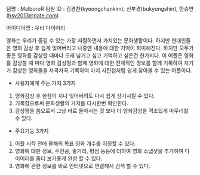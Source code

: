 ﻿팀명 : MalboroR
팀원 ID : 김경찬(kyeongchankim), 신부경(bukyungshin), 한승연(hsy2013@nate.com)



아이디어명 : 무비 다이어리 


영화는 우리가 즐길 수 있는 가장 저렴하면서 가치있는 문화생활이다. 하지만 현대인들은 영화 감상 후 쉽게 잊어버리고 나중엔 내용에 대한 기억이 희미해진다. 하지만 모두가 좋은 영화를 감상할 때마다 오래 남기고 싶고 기억하고 싶은건 한가지다. 이 어플은 영화를 감상할 때 마다 영화 감상평과 함께 영화에 대한 전체적인 정보를 함께 기록하여 자기가 감상한 영화들을 차곡차곡 기록하여 마치 사진첩처럼 쉽게 찾아볼 수 있는 어플이다. 

 

 

- 사용자에게 주는 가치 3가지 

1. 영화감상 후 한참이 지나 잊어버려도 다시 쉽게 상기시킬 수 있다. 
2. 기록함으로써 문화생활의 가치를 다시한번 확인한다. 
3. 감상평을 씀으로서 그냥 바로 돌아서는 것 보다 더 영화감상을 격조있게 마무리할 수 있다. 

 

- 주요기능 3가지 

1. 어플 시작 전에 올해의 목표 영화 개수를 지정할 수 있다. 
2. 영화에 대한 정보, 주인공, 줄거리, 평점 등등에 더하여 영화 스냅샷을 추가하여 다이어리를 좀더 보기좋게 완성 할 수 있다. 
3. 영화에 관한 정보를 바로 인터넷으로 연결해서 검색 할 수 있다. 

